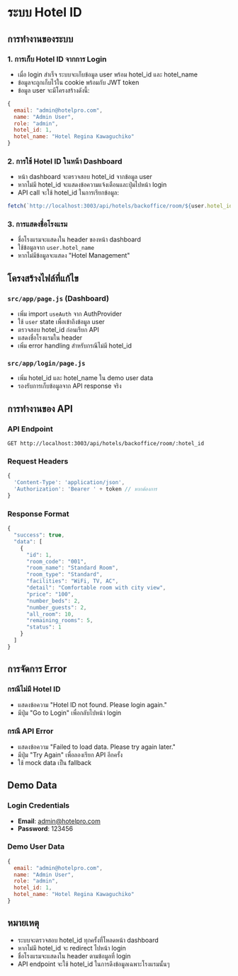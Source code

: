 # ระบบ Hotel ID

## การทำงานของระบบ

### 1. การเก็บ Hotel ID จากการ Login
- เมื่อ login สำเร็จ ระบบจะเก็บข้อมูล user พร้อม hotel_id และ hotel_name
- ข้อมูลจะถูกเก็บไว้ใน cookie พร้อมกับ JWT token
- ข้อมูล user จะมีโครงสร้างดังนี้:
```javascript
{
  email: "admin@hotelpro.com",
  name: "Admin User",
  role: "admin",
  hotel_id: 1,
  hotel_name: "Hotel Regina Kawaguchiko"
}
```

### 2. การใช้ Hotel ID ในหน้า Dashboard
- หน้า dashboard จะตรวจสอบ hotel_id จากข้อมูล user
- หากไม่มี hotel_id จะแสดงข้อความแจ้งเตือนและปุ่มไปหน้า login
- API call จะใช้ hotel_id ในการเรียกข้อมูล:
```javascript
fetch(`http://localhost:3003/api/hotels/backoffice/room/${user.hotel_id}`)
```

### 3. การแสดงชื่อโรงแรม
- ชื่อโรงแรมจะแสดงใน header ของหน้า dashboard
- ใช้ข้อมูลจาก `user.hotel_name`
- หากไม่มีข้อมูลจะแสดง "Hotel Management"

## โครงสร้างไฟล์ที่แก้ไข

### `src/app/page.js` (Dashboard)
- เพิ่ม import `useAuth` จาก AuthProvider
- ใช้ `user` state เพื่อเข้าถึงข้อมูล user
- ตรวจสอบ hotel_id ก่อนเรียก API
- แสดงชื่อโรงแรมใน header
- เพิ่ม error handling สำหรับกรณีไม่มี hotel_id

### `src/app/login/page.js`
- เพิ่ม hotel_id และ hotel_name ใน demo user data
- รองรับการเก็บข้อมูลจาก API response จริง

## การทำงานของ API

### API Endpoint
```
GET http://localhost:3003/api/hotels/backoffice/room/:hotel_id
```

### Request Headers
```javascript
{
  'Content-Type': 'application/json',
  'Authorization': 'Bearer ' + token // หากต้องการ
}
```

### Response Format
```javascript
{
  "success": true,
  "data": [
    {
      "id": 1,
      "room_code": "001",
      "room_name": "Standard Room",
      "room_type": "Standard",
      "facilities": "WiFi, TV, AC",
      "detail": "Comfortable room with city view",
      "price": "100",
      "number_beds": 2,
      "number_guests": 2,
      "all_room": 10,
      "remaining_rooms": 5,
      "status": 1
    }
  ]
}
```

## การจัดการ Error

### กรณีไม่มี Hotel ID
- แสดงข้อความ "Hotel ID not found. Please login again."
- มีปุ่ม "Go to Login" เพื่อกลับไปหน้า login

### กรณี API Error
- แสดงข้อความ "Failed to load data. Please try again later."
- มีปุ่ม "Try Again" เพื่อลองเรียก API อีกครั้ง
- ใช้ mock data เป็น fallback

## Demo Data

### Login Credentials
- **Email**: admin@hotelpro.com
- **Password**: 123456

### Demo User Data
```javascript
{
  email: "admin@hotelpro.com",
  name: "Admin User",
  role: "admin",
  hotel_id: 1,
  hotel_name: "Hotel Regina Kawaguchiko"
}
```

## หมายเหตุ
- ระบบจะตรวจสอบ hotel_id ทุกครั้งที่โหลดหน้า dashboard
- หากไม่มี hotel_id จะ redirect ไปหน้า login
- ชื่อโรงแรมจะแสดงใน header ตามข้อมูลที่ login
- API endpoint จะใช้ hotel_id ในการดึงข้อมูลเฉพาะโรงแรมนั้นๆ 